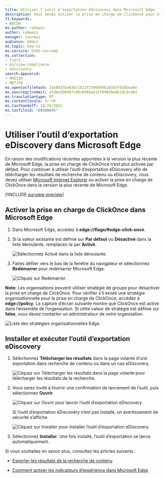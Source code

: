 ```yaml
---
title: Utiliser l’outil d’exportation eDiscovery dans Microsoft Edge
description: Vous devez activer la prise en charge de ClickOnce pour utiliser la dernière version de Microsoft Edge pour télécharger les résultats de recherche à partir de Recherche de contenu et eDiscovery dans le portail de sécurité et de conformité.
f1.keywords:
- NOCSH
ms.author: robmazz
author: robmazz
manager: laurawi
audience: Admin
ms.topic: how-to
ms.service: O365-seccomp
ms.collection:
- tier1
- purview-compliance
- ediscovery
search.appverid:
- MOE150
- MET150
ms.openlocfilehash: 31e8937ba83bc1612f2396040b16563fd3dbea9e
ms.sourcegitcommit: e7dbe3b0d97cd8c64b5ae15f990d5e4b1dc9c464
ms.translationtype: MT
ms.contentlocale: fr-FR
ms.lasthandoff: 10/24/2022
ms.locfileid: "68688645"
---
```

# <a name="use-the-ediscovery-export-tool-in-microsoft-edge"></a>Utiliser l’outil d’exportation eDiscovery dans Microsoft Edge

En raison des modifications récentes apportées à la version la plus récente de Microsoft Edge, la prise en charge de ClickOnce n’est plus activée par défaut. Pour continuer à utiliser l’outil d’exportation eDiscovery afin de télécharger les résultats de recherche de contenu ou eDiscovery, vous devez utiliser [Microsoft Internet Explorer](https://support.microsoft.com/help/17621/internet-explorer-downloads) ou activer la prise en charge de ClickOnce dans la version la plus récente de Microsoft Edge.

[!INCLUDE [purview-preview](../includes/purview-preview.md)]

## <a name="enable-clickonce-support-in-microsoft-edge"></a>Activer la prise en charge de ClickOnce dans Microsoft Edge

1. Dans Microsoft Edge, accédez à **edge://flags/#edge-click-once**.

2. Si la valeur existante est définie sur **Par défaut** ou **Désactivé** dans la liste déroulante, remplacez-la par **Activé**.

   ![Sélectionnez Activé dans la liste déroulante.](../media/ClickOnceimage1.png)

3. Faites défiler vers le bas de la fenêtre du navigateur et sélectionnez **Redémarrer** pour redémarrer Microsoft Edge.

   ![Cliquez sur Redémarrer.](../media/ClickOnceimage2.png)

**Note:** Les organisations peuvent utiliser stratégie de groupe pour désactiver la prise en charge de ClickOnce. Pour vérifier s’il existe une stratégie organisationnelle pour la prise en charge de ClickOnce, accédez à **edge://policy**. La capture d’écran suivante montre que ClickOnce est activé dans l’ensemble de l’organisation. Si cette valeur de stratégie est définie sur **false**, vous devez contacter un administrateur de votre organisation.

![Liste des stratégies organisationnelles Edge.](../media/ClickOnceimage3.png)

## <a name="install-and-run-the-ediscovery-export-tool"></a>Installer et exécuter l’outil d’exportation eDiscovery

1. Sélectionnez **Télécharger les résultats** dans la page volante d’une exportation dans recherche de contenu ou dans un cas eDiscovery.

   ![Cliquez sur Télécharger les résultats dans la page volante pour télécharger les résultats de la recherche.](../media/ClickOnceExport1.png)

2. Vous serez invité à fournir une confirmation de lancement de l’outil, puis sélectionnez **Ouvrir**.

   ![Cliquez sur Ouvrir pour lancer l’outil d’exportation eDiscovery.](../media/ClickOnceimage4.png)

   Si l’outil d’exportation eDiscovery n’est pas installé, un avertissement de sécurité s’affiche. 

   ![Cliquez sur Installer pour installer l’outil d’exportation eDiscovery.](../media/ClickOnceimage5.png)

3. Sélectionnez **Installer**. Une fois installé, l’outil d’exportation se lance automatiquement.

Si vous souhaitez en savoir plus, consultez les articles suivants :

- [Exporter les résultats de la recherche de contenu](export-search-results.md)

- [Comment activer les indicateurs d’expérience dans Microsoft Edge](https://microsoftedgesupport.microsoft.com/hc/articles/360034075294-How-to-enable-experiment-flags-in-Microsoft-Edge-Insider-channels)
